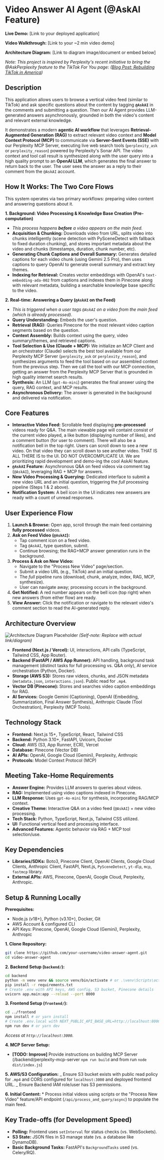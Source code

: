 # Video Answer AI Agent (@AskAI Feature)

**Live Demo:** [Link to your deployed application]

**Video Walkthrough:** [Link to your ~2 min video demo]

**Architecture Diagram:** [Link to diagram image/document or embed below]

_Note: This project is inspired by Perplexity's recent initiative to bring the @AskPerplexity feature to the TikTok For You page: ([Blog Post: Rebuilding TikTok in America](https://www.perplexity.ai/hub/blog/rebuilding-tiktok-in-america))_

## Description

This application allows users to browse a vertical video feed (similar to TikTok) and ask specific questions about the content by tagging **`@AskAI`** in the comments and submitting a question. Then our AI Agent provides LLM-generated answers asynchronously, grounded in both the video's content and relevant external knowledge.

It demonstrates a modern **agentic AI workflow** that leverages **Retrieval-Augmented Generation (RAG)** to extract relevant video context and **Model Context Protocol (MCP)** to communicate via **Server-Sent Events (SSE)** with our Perplexity MCP Server, executing live web search tools (`perplexity_ask` or `perplexity_reason`) powered by Perplexity's Sonar API. The video context and tool call result is synthesized along with the user query into a high quality prompt to an **OpenAI LLM**, which generates the final answer to return back to the user. The user sees the answer as a reply to their comment from the `@AskAI` account.

## How It Works: The Two Core Flows

This system operates via two primary workflows: preparing video content and answering questions about it.

**1. Background: Video Processing & Knowledge Base Creation (Pre-computation)**

- _This process happens **before** a video appears on the main feed._
- **Acquisition & Chunking:** Downloads video from URL, splits video into chunks intelligently (scene detection with PySceneDetect with fallback to fixed duration chunking), and stores important metadata about the video and chunks (timestamps, duration, chunk number, etc).
- **Generating Chunk Captions and Overall Summary:** Generates detailed captions for each video chunk (using Gemini 2.5 Pro), then uses captions to query OpenAI to generate overall summary and extract key themes.
- **Indexing for Retrieval:** Creates vector embeddings with OpenAI's `text-embedding-ada-002` from captions and indexes them in Pinecone along with relevant metadata, building a searchable knowledge base specific to the video.

**2. Real-time: Answering a Query (`@AskAI` on the Feed)**

- _This is triggered when a user tags `@AskAI` on a video from the main feed (which is already processed)._
- **Query Understanding:** Embeds the user's question.
- **Retrieval (RAG):** Queries Pinecone for the most relevant video caption segments based on the question.
- **Context Assembly:** Builds context using the query, video summary/themes, and retrieved captions.
- **Tool Selection & Use (Claude + MCP):** We initialize an MCP Client and an orchestrator (Claude) selects the best tool available from our Perplexity MCP Server (`perplexity_ask` or `perplexity_reason`), and synthesizes arguments to feed the tool based on our assembled context from the previous step. Then we call the tool with our MCP connection, getting an answer from the Perplexity MCP Server that is grounded in high quality internet search results.
- **Synthesis:** An LLM (`gpt-4o-mini`) generates the final answer using the query, RAG context, and MCP results.
- **Asynchronous Delivery:** The answer is generated in the background and delivered via notification.

## Core Features

- **Interactive Video Feed:** Scrollable feed displaying **pre-processed** videos ready for Q&A. The main viewable page will containt consist of the current video played, a like button (displaying number of likes), and a comment button (for user to comment). There will also be a notification bell in the top right. Users can scroll down to see a new video. On that video they can scroll down to see another video. THAT IS ALL THERE IS to the UI. DO NOT OVERCOMPLICATE UI. We are prioritizing rapid development and demo-ing the cool AskAI feature.
- **`@AskAI` Feature:** Asynchronous Q&A on feed videos via comment tag (`@AskAI`), leveraging RAG + MCP for answers.
- **New Video Processing & Querying:** Dedicated interface to submit a new video URL and an initial question, triggering the _full_ processing pipeline (Steps 1 & 2 above).
- **Notification System:** A bell icon in the UI indicates new answers are ready with a count of unread responses.

## User Experience Flow

1.  **Launch & Browse:** Open app, scroll through the main feed containing **fully processed** videos.
2.  **Ask on Feed Video (`@AskAI`):**
    - Tap comment icon on a feed video.
    - Tag `@AskAI`, type question, submit.
    - Continue browsing; the RAG+MCP answer generation runs in the background.
3.  **Process & Ask on New Video:**
    - Navigate to the "Process New Video" page/section.
    - Submit a video URL (e.g., TikTok) and an initial question.
    - The _full_ pipeline runs (download, chunk, analyze, index, RAG, MCP, synthesize).
    - User can navigate away; processing occurs in the background.
4.  **Get Notified:** A red number appears on the bell icon (top right) when new answers (from either flow) are ready.
5.  **View Answer:** Click the notification or navigate to the relevant video's comment section to read the AI-generated reply.

## Architecture Overview

![Architecture Diagram Placeholder](link_or_embed_your_diagram_here.png)
_(Self-note: Replace with actual link/diagram)_

- **Frontend (Next.js / Vercel):** UI, interactions, API calls (TypeScript, Tailwind CSS, App Router).
- **Backend (FastAPI / AWS App Runner):** API handling, background task management (distinct tasks for full processing vs. Q&A only), AI service orchestration (Python, Docker).
- **Storage (AWS S3):** Stores raw videos, chunks, and JSON metadata (`metadata.json`, `interactions.json`). Public read for `.mp4`.
- **Vector DB (Pinecone):** Stores and searches video caption embeddings for RAG.
- **AI Services:** Google Gemini (Captioning), OpenAI (Embedding, Summarization, Final Answer Synthesis), Anthropic Claude (Tool Orchestration), Perplexity (MCP Tools).

## Technology Stack

- **Frontend:** Next.js 15+, TypeScript, React, Tailwind CSS
- **Backend:** Python 3.10+, FastAPI, Uvicorn, Docker
- **Cloud:** AWS (S3, App Runner, ECR), Vercel
- **Database:** Pinecone (Vector DB)
- **AI APIs:** OpenAI, Google Cloud (Gemini), Perplexity, Anthropic
- **Protocols:** Model Context Protocol (MCP)

## Meeting Take-Home Requirements

- **Answer Engine:** Provides LLM answers to queries about videos.
- **RAG:** Implemented using video captions indexed in Pinecone.
- **LLM Response:** Uses `gpt-4o-mini` for synthesis, incorporating RAG/MCP context.
- **Creative Theme:** Interactive Q&A on a video feed (`@AskAI`) + new video processing.
- **Tech Stack:** Python, TypeScript, Next.js, Tailwind CSS utilized.
- **UI:** Functional vertical feed and processing interface.
- **Advanced Features:** Agentic behavior via RAG + MCP tool selection/use.

## Key Dependencies

- **Libraries/SDKs:** Boto3, Pinecone Client, OpenAI Clients, Google Cloud Clients, Anthropic Client, FastAPI, Next.js, `PySceneDetect`, `yt-dlp`, `mcp`, `fastmcp` library.
- **External APIs:** AWS, Pinecone, OpenAI, Google Cloud, Perplexity, Anthropic.

## Setup & Running Locally

**Prerequisites:**

- Node.js (v18+), Python (v3.10+), Docker, Git
- AWS Account & configured CLI
- API Keys: Pinecone, OpenAI, Google Cloud (Gemini), Perplexity, Anthropic

**1. Clone Repository:**

```bash
git clone https://github.com/your-username/video-answer-agent.git
cd video-answer-agent
```

**2. Backend Setup (`backend/`):**

```bash
cd backend
python -m venv venv && source venv/bin/activate # or .\venv\Scripts\activate
pip install -r requirements.txt
# Create .env with API keys, AWS config, S3 bucket, Pinecone details
uvicorn app.main:app --reload --port 8000
```

**3. Frontend Setup (`frontend/`):**

```bash
cd ../frontend
npm install # or yarn install
# Create .env.local with NEXT_PUBLIC_API_BASE_URL=http://localhost:8000
npm run dev # or yarn dev
```

_Access at `http://localhost:3000`._

**4. MCP Server Setup:**

- **[TODO: Improve]** Provide instructions on building MCP Server (/backend/perplexity-mcp-server `npm run build` and from run `node dist/index.js`)

**5. AWS/S3 Configuration:**
_ Ensure S3 bucket exists with public read policy for `.mp4` and CORS configured for `localhost:3000` and deployed frontend URL.
_ Ensure Backend IAM role/user has S3 permissions.

**6. Initial Content:** \* Process initial videos using scripts or the "Process New Video" feature/API endpoint (`/api/process_and_query/async`) to populate the main feed.

## Key Trade-offs (for Development Speed)

- **Polling:** Frontend uses `setInterval` for status checks (vs. WebSockets).
- **S3 State:** JSON files in S3 manage state (vs. a database like DynamoDB).
- **Basic Background Tasks:** FastAPI's `BackgroundTasks` used (vs. Celery/RQ).

